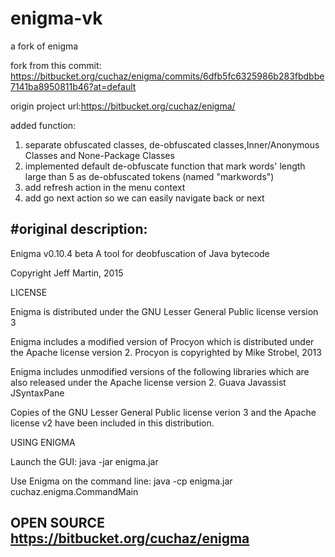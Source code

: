 # enigma-vk
a fork of enigma

fork from this commit:
https://bitbucket.org/cuchaz/enigma/commits/6dfb5fc6325986b283fbdbbe7141ba8950811b46?at=default

origin project url:https://bitbucket.org/cuchaz/enigma/

added function:
 1. separate obfuscated classes, de-obfuscated classes,Inner/Anonymous Classes and None-Package Classes
 2. implemented default de-obfuscate function that mark words' length large than 5 as de-obfuscated tokens (named "markwords")
 3. add refresh action in the menu context
 4. add go next action so we can easily navigate back or next

#original description:
----
Enigma v0.10.4 beta
A tool for deobfuscation of Java bytecode

Copyright Jeff Martin, 2015


LICENSE

Enigma is distributed under the GNU Lesser General Public license version 3

Enigma includes a modified version of Procyon which is distributed under the Apache license version 2. Procyon is copyrighted by Mike Strobel, 2013

Enigma includes unmodified versions of the following libraries which are also released under the Apache license version 2.
	Guava
	Javassist
	JSyntaxPane

Copies of the GNU Lesser General Public license verion 3 and the Apache license v2 have been included in this distribution.


USING ENIGMA

Launch the GUI:
	java -jar enigma.jar
	
Use Enigma on the command line:
	java -cp enigma.jar cuchaz.enigma.CommandMain


OPEN SOURCE
https://bitbucket.org/cuchaz/enigma
----
